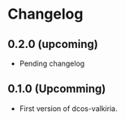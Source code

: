 # Changelog

## 0.2.0 (upcoming)

* Pending changelog

## 0.1.0 (Upcomming)

- First version of dcos-valkiria.
